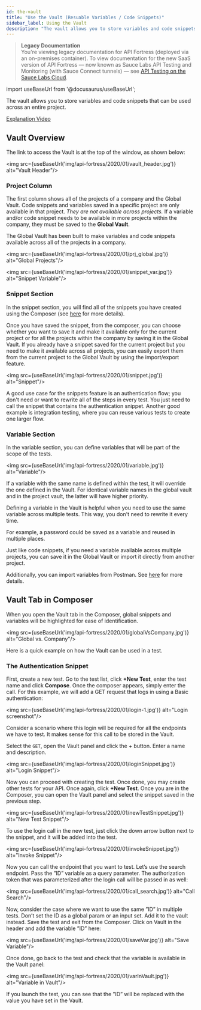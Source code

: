 ```yaml
---
id: the-vault
title: "Use the Vault (Resuable Variables / Code Snippets)"
sidebar_label: Using the Vault
description: "The vault allows you to store variables and code snippets that can be used across an entire project."
---
```


<head>
  <meta name="robots" content="noindex" />
</head>

>**Legacy Documentation**<br/>You're viewing legacy documentation for API Fortress (deployed via an on-premises container). To view documentation for the new SaaS version of API Fortress &#8212; now known as Sauce Labs API Testing and Monitoring (with Sauce Connect tunnels) &#8212; see [API Testing on the Sauce Labs Cloud](/api-testing/).

import useBaseUrl from '@docusaurus/useBaseUrl';

The vault allows you to store variables and code snippets that can be used across an entire project.

[Explanation Video](https://www.youtube.com/watch?v=cBNMi30Fj9Q)

## Vault Overview

The link to access the Vault is at the top of the window, as shown below:

 <img src={useBaseUrl('img/api-fortress/2020/01/vault_header.jpg')} alt="Vault Header"/>

### Project Column

The first column shows all of the projects of a company and the Global Vault. Code snippets and variables saved in a specific project are only available in that project. _They are not available across projects._ If a variable and/or code snippet needs to be available in more projects within the company, they must be saved to the **Global Vault**.

The Global Vault has been built to make variables and code snippets available across all of the projects in a company.

 <img src={useBaseUrl('img/api-fortress/2020/01/prj_global.jpg')} alt="Global Projects"/>


 <img src={useBaseUrl('img/api-fortress/2020/01/snippet_var.jpg')} alt="Snippet Variable"/>

### Snippet Section

In the snippet section, you will find all of the snippets you have created using the Composer (see [here](/api-testing/on-prem/reference/composer-snippets) for more details).

Once you have saved the snippet, from the composer, you can choose whether you want to save it and make it available only for the current project or for all the projects within the company by saving it in the Global Vault. If you already have a snippet saved for the current project but you need to make it available across all projects, you can easily export them from the current project to the Global Vault by using the import/export feature.

<img src={useBaseUrl('img/api-fortress/2020/01/snippet.jpg')} alt="Snippet"/>

A good use case for the snippets feature is an authentication flow; you don't need or want to rewrite all of the steps in every test. You just need to call the snippet that contains the authentication snippet. Another good example is integration testing, where you can reuse various tests to create one larger flow.

### Variable Section

In the variable section, you can define variables that will be part of the scope of the tests.

<img src={useBaseUrl('img/api-fortress/2020/01/variable.jpg')} alt="Variable"/>


If a variable with the same name is defined within the test, it will override the one defined in the Vault. For identical variable names in the global vault and in the project vault, the latter will have higher priority.

Defining a variable in the Vault is helpful when you need to use the same variable across multiple tests. This way, you don't need to rewrite it every time.

For example, a password could be saved as a variable and reused in multiple places.

Just like code snippets, if you need a variable available across multiple projects, you can save it in the Global Vault or import it directly from another project.

Additionally, you can import variables from Postman. See [here](/api-testing/on-prem/quick-start/importing-postman-collections/) for more details.

## Vault Tab in Composer

When you open the Vault tab in the Composer, global snippets and variables will be highlighted for ease of identification.

 <img src={useBaseUrl('img/api-fortress/2020/01/globalVsCompany.jpg')} alt="Global vs. Company"/>

Here is a quick example on how the Vault can be used in a test.

### The Authentication Snippet

First, create a new test. Go to the test list, click **+New Test**, enter the test name and click **Compose**. Once the composer appears, simply enter the call. For this example, we will add a GET request that logs in using a Basic authentication:

<img src={useBaseUrl('img/api-fortress/2020/01/login-1.jpg')} alt="Login screenshot"/>

Consider a scenario where this login will be required for all the endpoints we have to test. It makes sense for this call to be stored in the Vault.

Select the `GET`, open the Vault panel and click the + button. Enter a name and description.

<img src={useBaseUrl('img/api-fortress/2020/01/loginSnippet.jpg')} alt="Login Snippet"/>

Now you can proceed with creating the test. Once done, you may create other tests for your API. Once again, click **+New Test**. Once you are in the Composer, you can open the Vault panel and select the snippet saved in the previous step.

<img src={useBaseUrl('img/api-fortress/2020/01/newTestSnippet.jpg')} alt="New Test Snippet"/>

To use the login call in the new test, just click the down arrow button next to the snippet, and it will be added into the test.

<img src={useBaseUrl('img/api-fortress/2020/01/invokeSnippet.jpg')} alt="Invoke Snippet"/>

Now you can call the endpoint that you want to test. Let’s use the search endpoint. Pass the ”ID” variable as a query parameter. The authorization token that was parameterized after the login call will be passed in as well:

<img src={useBaseUrl('img/api-fortress/2020/01/call_search.jpg')} alt="Call Search"/>

Now, consider the case where we want to use the same ”ID” in multiple tests. Don’t set the ID as a global param or an input set. Add it to the vault instead. Save the test and exit from the Composer. Click on Vault in the header and add the variable ”ID” here:

<img src={useBaseUrl('img/api-fortress/2020/01/saveVar.jpg')} alt="Save Variable"/>

Once done, go back to the test and check that the variable is available in the Vault panel:

<img src={useBaseUrl('img/api-fortress/2020/01/varInVault.jpg')} alt="Variable in Vault"/>

If you launch the test, you can see that the ”ID” will be replaced with the value you have set in the Vault.
